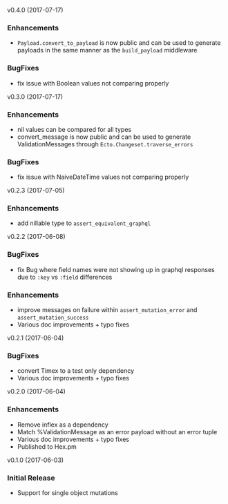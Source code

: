 
v0.4.0 (2017-07-17)

### Enhancements
  * `Payload.convert_to_payload` is now public and can be used to generate payloads in the same manner as the `build_payload` middleware

### BugFixes

  * fix issue with Boolean values not comparing properly

v0.3.0 (2017-07-17)

### Enhancements
  * nil values can be compared for all types
  * convert_message is now public and can be used to generate ValidationMessages through `Ecto.Changeset.traverse_errors`

### BugFixes

  * fix issue with NaiveDateTime values not comparing properly

v0.2.3 (2017-07-05)

### Enhancements
  * add nillable type to `assert_equivalent_graphql`

v0.2.2 (2017-06-08)

### BugFixes

  * fix Bug where field names were not showing up in graphql responses due to `:key` vs `:field` differences

### Enhancements
  * improve messages on failure within `assert_mutation_error` and `assert_mutation_success`
  * Various doc improvements + typo fixes

v0.2.1 (2017-06-04)

### BugFixes

  * convert Timex to a test only dependency
  * Various doc improvements + typo fixes

v0.2.0 (2017-06-04)

### Enhancements

  * Remove inflex as a dependency
  * Match %ValidationMessage as an error payload without an error tuple
  * Various doc improvements + typo fixes
  * Published to Hex.pm


v0.1.0 (2017-06-03)

### Initial Release

  * Support for single object mutations
